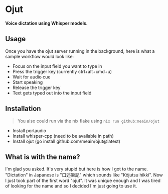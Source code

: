 # Ojut

**Voice dictation using Whisper models.**

## Usage

Once you have the ojut server running in the background, here is what
a sample workflow would look like:

- Focus on the input field you want to type in
- Press the trigger key (currently ctrl+alt+cmd+u)
- Wait for audio cue
- Start speaking
- Release the trigger key
- Text gets typed out into the input field

## Installation

> You also could run via the nix flake using `nix run github:meain/ojut`

- Install portaudio
- Install whisper-cpp (need to be available in path)
- Install ojut (go install github.com/meain/ojut@latest)

## What is with the name?

I'm glad you asked. It's very stupid but here is how I got to the
name. "Dictation" in Japanese is "口述筆記" which sounds like "Kōjutsu
hikki". Now I just took part of the first word "ojut". It was unique
enough and I was tired of looking for the name and so I decided I'm
just going to use it.
